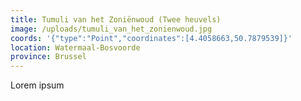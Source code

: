 ```yaml
---
title: Tumuli van het Zoniënwoud (Twee heuvels)
image: /uploads/tumuli_van_het_zonienwoud.jpg
coords: '{"type":"Point","coordinates":[4.4058663,50.7879539]}'
location: Watermaal-Bosvoorde
province: Brussel
---
```

Lorem ipsum